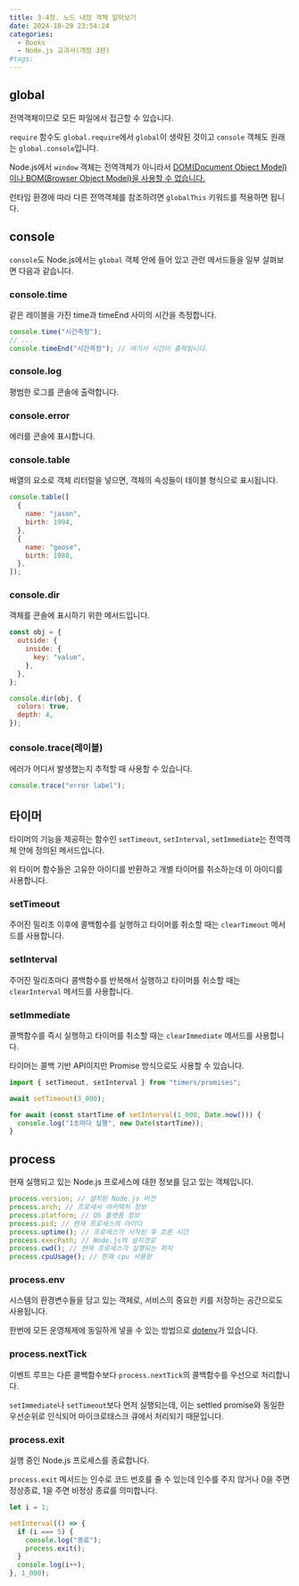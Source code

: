 ```yaml
---
title: 3-4장. 노드 내장 객체 알아보기
date: 2024-10-29 23:54:24
categories:
  - Books
  - Node.js 교과서(개정 3판)
#tags:
---
```


## global

전역객체이므로 모든 파일에서 접근할 수 있습니다.

`require` 함수도 `global.require`에서 `global`이 생략된 것이고 `console` 객체도 원래는 `global.console`입니다.

Node.js에서 `window` 객체는 전역객체가 아니라서 [DOM(Document Object Model)이나 BOM(Browser Object Model)을 사용할 수 없습니다.](https://geniee.tistory.com/33)

런타임 환경에 따라 다른 전역객체를 참조하려면 `globalThis` 키워드를 적용하면 됩니다.

## console

`console`도 Node.js에서는 `global` 객체 안에 들어 있고 관련 메서드들을 일부 살펴보면 다음과 같습니다.

### console.time

같은 레이블을 가진 time과 timeEnd 사이의 시간을 측정합니다.

```js
console.time("시간측정");
// ...
console.timeEnd("시간측정"); // 여기서 시간이 출력됩니다.
```

### console.log

평범한 로그를 콘솔에 출력합니다.

### console.error

에러를 콘솔에 표시합니다.

### console.table

배열의 요소로 객체 리터럴을 넣으면, 객체의 속성들이 테이블 형식으로 표시됩니다.

```js
console.table([
  {
    name: "jason",
    birth: 1994,
  },
  {
    name: "goose",
    birth: 1988,
  },
]);
```

### console.dir

객체를 콘솔에 표시하기 위한 메서드입니다.

```js
const obj = {
  outside: {
    inside: {
      key: "value",
    },
  },
};

console.dir(obj, {
  colors: true,
  depth: 4,
});
```

### console.trace(레이블)

에러가 어디서 발생했는지 추적할 때 사용할 수 있습니다.

```js
console.trace("error label");
```

## 타이머

타이머의 기능을 제공하는 함수인 `setTimeout`, `setInterval`, `setImmediate`는 전역객체 안에 정의된 메서드입니다.

위 타이머 함수들은 고유한 아이디를 반환하고 개별 타이머를 취소하는데 이 아이디를 사용합니다.

### setTimeout

주어진 밀리초 이후에 콜백함수를 실행하고 타이머를 취소할 때는 `clearTimeout` 메서드를 사용합니다.

### setInterval

주어진 밀리초마다 콜백함수를 반복해서 실행하고 타이머를 취소할 때는 `clearInterval` 메서드를 사용합니다.

### setImmediate

콜백함수를 즉시 실행하고 타이머를 취소할 때는 `clearImmediate` 메서드를 사용합니다.

타이머는 콜백 기반 API이지만 Promise 방식으로도 사용할 수 있습니다.

```js
import { setTimeout, setInterval } from "timers/promises";

await setTimeout(3_000);

for await (const startTime of setInterval(1_000, Date.now())) {
  console.log("1초마다 실행", new Date(startTime));
}
```

## process

현재 실행되고 있는 Node.js 프로세스에 대한 정보를 담고 있는 객체입니다.

```js
process.version; // 설치된 Node.js 버전
process.arch; // 프로세서 아키텍처 정보
process.platform; // OS 플랫폼 정보
process.pid; // 현재 프로세스의 아이디
process.uptime(); // 프로세스가 시작된 후 흐른 시간
process.execPath; // Node.js의 설치경로
process.cwd(); // 현재 프로세스가 실행되는 위치
process.cpuUsage(); // 현재 cpu 사용량
```

### process.env

시스템의 환경변수들을 담고 있는 객체로, 서비스의 중요한 키를 저장하는 공간으로도 사용됩니다.

한번에 모든 운영체제에 동일하게 넣을 수 있는 방법으로 [dotenv](https://www.npmjs.com/package/dotenv)가 있습니다.

### process.nextTick

이벤트 루프는 다른 콜백함수보다 `process.nextTick`의 콜백함수를 우선으로 처리합니다.

`setImmediate`나 `setTimeout`보다 먼저 실행되는데, 이는 settled promise와 동일한 우선순위로 인식되어 마이크로태스크 큐에서 처리되기 때문입니다.

### process.exit

실행 중인 Node.js 프로세스를 종료합니다.

`process.exit` 메서드는 인수로 코드 번호를 줄 수 있는데 인수를 주지 않거나 0을 주면 정상종료, 1을 주면 비정상 종료를 의미합니다.

```js
let i = 1;

setInterval(() => {
  if (i === 5) {
    console.log("종료");
    process.exit();
  }
  console.log(i++);
}, 1_000);
```
